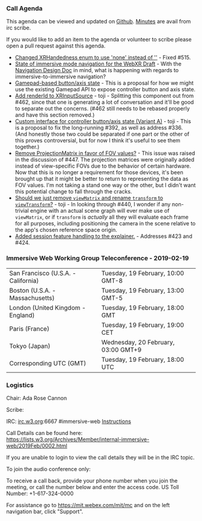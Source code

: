 ### Call Agenda

This agenda can be viewed and updated on [Github](https://github.com/immersive-web/administrivia/blob/master/meetings/wg/2019-02-19-Immersive_Web_Working_Group_Teleconference-agenda.md).
[Minutes](https://www.w3.org/2019/02/19-immersive-web-minutes.html) are avail from irc scribe.

If you would like to add an item to the agenda or volunteer to scribe please open a pull request against this agenda.

* [Changed XRHandedness enum to use 'none' instead of ''](https://github.com/immersive-web/webxr/pull/526) - Fixed #515.
* [State of immersive mode navigation for the WebXR Draft](https://github.com/immersive-web/webxr/issues/517) - With the [Navigation Design Doc](https://github.com/immersive-web/webxr/blob/master/designdocs/navigation.md) in mind, what is happening with regards to immersive-to-immersive navigation? 
* [Gamepad-based button/axis state](https://github.com/immersive-web/webxr/pull/499) - This is a proposal for how we might use the existing Gamepad API to expose controller button and axis state.
* [Add renderId to XRInputSource](https://github.com/immersive-web/webxr/pull/479) - toji - Splitting this component out from #462, since that one is generating a lot of conversation and it'll be good to separate out the concerns. (#462 still needs to be rebased properly and have this section removed.)
* [Custom interface for controller button/axis state (Variant A)](https://github.com/immersive-web/webxr/pull/462) - toji - This is a proposal to fix the long-running #392, as well as address #336. (And honestly those two could be separated if one part or the other of this proves controversial, but for now I think it's useful to see them together.)
* [Remove ProjectionMatrix in favor of FOV values?](https://github.com/immersive-web/webxr/issues/461) - This issue was raised in the discussion of #447.  The projection matrices were originally added instead of view-specific FOVs due to the behavior of certain hardware.  Now that this is no longer a requirement for those devices, it's been brought up that it might be better to return to representing the data as FOV values.  I'm not taking a stand one way or the other, but I didn't want this potential change to fall through the cracks.
* [Should we just remove `viewMatrix` and rename `transform` to `viewTransform`?](https://github.com/immersive-web/webxr/issues/447) - toji - In looking through #440, I wonder if any non-trivial engine with an actual scene graph will ever make use of `viewMatrix`, or if `transform` is _actually_ all they will evaluate each frame for all purposes, including positioning the camera in the scene relative to the app's chosen reference space origin.
* [Added session feature handling to the explainer.](https://github.com/immersive-web/webxr/pull/433) - Addresses #423 and #424.

### Immersive Web Working Group Teleconference - 2019-02-19

<table>
<tr><td> San Francisco (U.S.A. - California) <td> Tuesday, 19 February, 10:00 GMT-8
<tr><td> Boston (U.S.A. - Massachusetts) <td> Tuesday, 19 February, 13:00 GMT-5
<tr><td> London (United Kingdom - England) <td> Tuesday, 19 February, 18:00 GMT
<tr><td> Paris (France) <td> Tuesday, 19 February, 19:00 CET
<tr><td> Tokyo (Japan) <td> Wednesday, 20 February, 03:00 GMT+9
<tr><td> Corresponding UTC (GMT) <td> Tuesday, 19 February, 18:00 UTC
</table>

### Logistics

Chair: Ada Rose Cannon

Scribe:

IRC: [irc.w3.org](http://irc.w3.org/):6667 #immersive-web [Instructions](https://github.com/immersive-web/administrivia/blob/master/IRC.md)

Call Details can be found here: https://lists.w3.org/Archives/Member/internal-immersive-web/2019Feb/0002.html

If you are unable to login to view the call details they will be in the IRC topic.

To join the audio conference only: 

To receive a call back, provide your phone number when you join the meeting, or call the number below and enter the access code.
US Toll Number: +1-617-324-0000  

For assistance go to https://mit.webex.com/mit/mc  and on the left navigation bar, click "Support".
          
